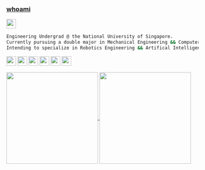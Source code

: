 ### [whoami](https://en.wikipedia.org/wiki/Whoami)
<a href="https://wakatime.com/@7d93b53f-57a1-4e40-bd51-06458b6e8d59"/> <img src="https://wakatime.com/badge/user/7d93b53f-57a1-4e40-bd51-06458b6e8d59.svg" height="25" /></a>

<!-- <img src="https://tokei.rs/b1/github/sp4ce-cowboy/sp4ce-cowboy?type=Java, Markdown"> -->
<!-- <img height="30" src="https://cdn.jsdelivr.net/gh/devicons/devicon@latest/icons/swift/swift-original.svg" /> <img height="30" src="https://cdn.jsdelivr.net/gh/devicons/devicon@latest/icons/swift/swift-original.svg" /> <img height="30" src="https://cdn.jsdelivr.net/gh/devicons/devicon@latest/icons/swift/swift-original.svg" /> <img height="30" src="https://cdn.jsdelivr.net/gh/devicons/devicon@latest/icons/swift/swift-original.svg" /> <img height="30" src="https://cdn.jsdelivr.net/gh/devicons/devicon@latest/icons/swift/swift-original.svg" /> -->

```sh
Engineering Undergrad @ the National University of Singapore.
Currently pursuing a double major in Mechanical Engineering && Computer Science.
Intending to specialize in Robotics Engineering && Artifical Intelligence.
```

<a href="https://wakatime.com/@7d93b53f-57a1-4e40-bd51-06458b6e8d59"/> <img src="https://img.shields.io/badge/Java/FX-black?logo=oracle&logoColor=red" height="25" /></a>
<a href="https://wakatime.com/@7d93b53f-57a1-4e40-bd51-06458b6e8d59"/> <img src="https://img.shields.io/badge/Swift/UI-black?logo=swift&logoColor=orange" height="25" /></a>
<a href="https://wakatime.com/@7d93b53f-57a1-4e40-bd51-06458b6e8d59"/> <img src="https://img.shields.io/badge/Python-black?logo=python" height="25" /></a>
<a href="https://wakatime.com/@7d93b53f-57a1-4e40-bd51-06458b6e8d59"/> <img src="https://img.shields.io/badge/C17-black?logo=C" height="25" /></a>
<a href="https://wakatime.com/@7d93b53f-57a1-4e40-bd51-06458b6e8d59"/> <img src="https://img.shields.io/badge/Shell-black?logo=GNU bash" height="25" /></a>
<a href="https://wakatime.com/@7d93b53f-57a1-4e40-bd51-06458b6e8d59"/> <img src="https://img.shields.io/badge/AppleScript-black?logo=apple" height="25" /></a>

<a href="https://github.com/sp4ce-cowboy">
  <img height="240" align="center" src="https://github-readme-stats.vercel.app/api?username=sp4ce-cowboy&include_all_commits=true&show_icons=true&locale=en&theme=transparent&exclude_repo=sp4ce-cowboy&hide=stars&show=reviews,prs_merged,prs_merged_percentage />
</a>
<a href="https://wakatime.com/@space_cowboy">
  <img height="240" align="center" src="https://github-readme-stats.vercel.app/api/wakatime?username=space_cowboy&layout=compact&theme=transparent&show=java,swift" />
</a>



<!-- https://devicon.dev -->
